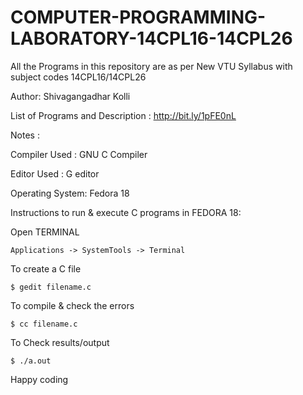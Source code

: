 COMPUTER-PROGRAMMING-LABORATORY-14CPL16-14CPL26
===============================================

All the Programs in this repository are as per New VTU Syllabus with subject codes 14CPL16/14CPL26

Author: Shivagangadhar Kolli

List of Programs and Description : http://bit.ly/1pFE0nL

Notes :

Compiler Used : GNU C Compiler

Editor Used : G editor

Operating System: Fedora 18

Instructions to run & execute C programs in FEDORA 18:

Open TERMINAL

    Applications -> SystemTools -> Terminal

To create a C file

    $ gedit filename.c

To compile & check the errors

    $ cc filename.c

To Check results/output

    $ ./a.out

Happy coding

